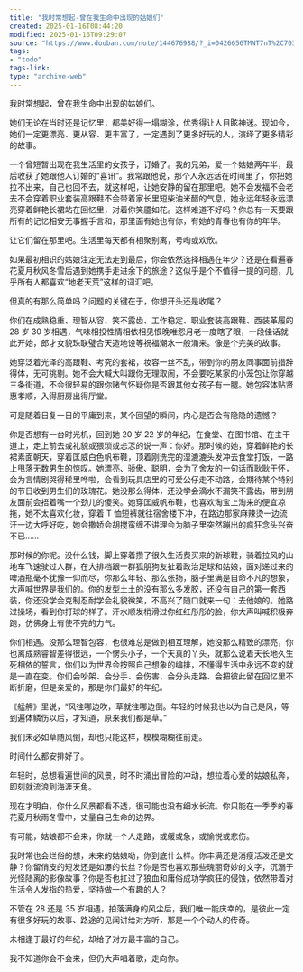 ```yaml
---
title: "我时常想起-曾在我生命中出现的姑娘们"
created: 2025-01-16T08:44:20
modified: 2025-01-16T09:29:07
source: "https://www.douban.com/note/144676988/?_i=0426656TMNT7nT%2C7031454JHPxyP7"
tags:
- "todo"
tags-link:
type: "archive-web"
---
```


我时常想起，曾在我生命中出现的姑娘们。

她们无论在当时还是记忆里，都美好得一塌糊涂，优秀得让人目眩神迷。现如今，她们一定更漂亮、更从容、更丰富了，一定遇到了更多好玩的人，演绎了更多精彩的故事。

一个曾短暂出现在我生活里的女孩子，订婚了。我的兄弟，爱一个姑娘两年半，最后收获了她跟他人订婚的“喜讯”。我常跟他说，那个人永远活在时间里了，你把她拉不出来，自己也回不去，就这样吧，让她安静的留在那里吧。她不会发福不会老去不会穿着职业套装高跟鞋不会带着家长里短柴油米醋的气息，她永远年轻永远漂亮穿着鲜艳长裙站在回忆里，对着你笑靥如花。这样难道不好吗？你总有一天要跟所有的记忆相安无事握手言和，那里面有她也有你，有她的青春也有你的年华。

让它们留在那里吧。生活里每天都有相聚别离，号啕或欢欣。

如果最初相识的姑娘注定无法走到最后，你会依然选择相遇在年少？还是在看遍春花夏月秋风冬雪后遇到她携手走进余下的旅途？这似乎是个不值得一提的问题，几乎所有人都喜欢“地老天荒”这样的词汇吧。

但真的有那么简单吗？问题的关键在于，你想开头还是收尾？

你们在成熟稳重、理智从容、笑不露齿、工作稳定、职业套装高跟鞋、西装革履的 28 岁 30 岁相遇，气味相投性情相依相见恨晚唯怨月老一度瞎了眼，一段佳话就此开始，郎才女貌珠联璧合天造地设等祝福潮水一般涌来。像是个完美的故事。

她穿泛着光泽的高跟鞋、考究的套裙，妆容一丝不乱，带到你的朋友同事面前措辞得体，无可挑剔。她不会大喊大叫跟你无理取闹，不会要吃某家的小笼包让你穿越三条街道，不会很轻易的跟你赌气怀疑你是否跟其他女孩子有一腿。她包容体贴贤惠孝顺，入得厨房出得厅堂。

可是随着日复一日的平庸到来，某个回望的瞬间，内心是否会有隐隐的遗憾？

你是否想有一台时光机，回到她 20 岁 22 岁的年纪，在食堂、在图书馆、在主干道上，走上前去或礼貌或猥琐或忐忑的说一声：你好。那时候的她，穿着鲜艳的长裙素面朝天，穿着匡威白色帆布鞋，顶着刚洗完的湿漉漉头发冲去食堂打饭，一路上甩落无数男生的惊叹。她漂亮、骄傲、聪明，会为了舍友的一句话而耿耿于怀，会为言情剧哭得稀里哗啦，会看到玩具店里的可爱公仔走不动路，会期待某个特别的节日收到男生们的玫瑰花。她没那么得体，还没学会滴水不漏笑不露齿，带到朋友面前会捂着嘴一个劲儿的傻笑。她穿匡威帆布鞋，也喜欢淘宝上淘来的便宜凉拖，她不太喜欢化妆，穿着 T 恤短裤就往宿舍楼下冲，在路边那家麻辣烫一边流汗一边大呼好吃，她会撒娇会胡搅蛮缠不讲理会为脑子里突然蹦出的疯狂念头兴奋不已……

那时候的你呢。没什么钱，脚上穿着攒了很久生活费买来的新球鞋，骑着拉风的山地车飞速驶过人群，在大排档跟一群狐朋狗友扯着政治足球和姑娘，面对递过来的啤酒瓶毫不犹豫一仰而尽，你那么年轻、那么张扬，脑子里满是自命不凡的想象，大声喊世界是我们的。你的发型土土的没有那么多发胶，还没有自己的第一套西装，你还没学会克制忍耐学会礼貌微笑，不高兴了随口就来一句：去他娘的。她路过操场，看到你打球的样子。汗水顺发梢滑过你红红彤彤的脸，你大声叫喊积极奔跑，仿佛身上有使不完的力气。

你们相遇。没那么理智包容，也很难总是做到相互理解，她没那么精致的漂亮，你也离成熟睿智差得很远，一个愣头小子，一个天真的丫头，就那么说着天长地久生死相依的誓言，你们以为世界会按照自己想象的编排，不懂得生活中永远不变的就是一直在变。你们会吵架、会分手、会伤害、会分头走路、会把彼此留在回忆里不断折磨，但是亲爱的，那是你们最好的年纪。

《艋舺》里说，“风往哪边吹，草就往哪边倒。年轻的时候我也以为自己是风，等到遍体鳞伤以后，才知道，原来我们都是草。”

我们未必如草随风倒，却也只能这样，模模糊糊往前走。

时间什么都安排好了。

年轻时，总想看遍世间的风景，时不时涌出冒险的冲动，想拉着心爱的姑娘私奔，即刻就流浪到海涯天角。

现在才明白，你什么风景都看不透，很可能也没有细水长流。你只能在一季季的春花夏月秋雨冬雪中，丈量自己生命的边界。

有可能，姑娘都不会来，你就一个人走路，或缓或急，或愉悦或悲伤。

我时常也会烂俗的想，未来的姑娘呦，你到底什么样。你丰满还是消瘦活泼还是文静？你留俏皮的短发还是如瀑的长丝？你是否也喜欢那些瑰丽奇妙的文字，沉溺于光怪陆离的影像故事？你是否也扛过了狼血和庸俗成功学疯狂的侵蚀，依然带着对生活令人发指的热爱，坚持做一个有趣的人？

不管在 28 还是 35 岁相遇，拍落满身的风尘后，我们唯一能庆幸的，是彼此一定有很多好玩的故事、路途的见闻讲给对方听，那是一个个动人的传奇。

未相逢于最好的年纪，却给了对方最丰富的自己。

我不知道你会不会来，但仍大声唱着歌，走向你。
